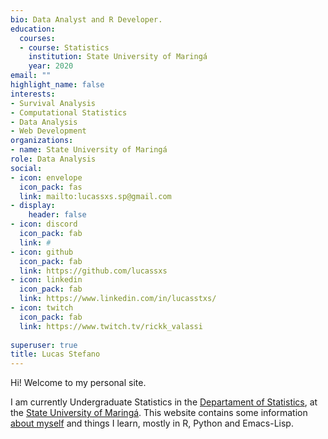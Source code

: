 ```yaml
---
bio: Data Analyst and R Developer.
education:
  courses:
  - course: Statistics
    institution: State University of Maringá
    year: 2020
email: ""
highlight_name: false
interests:
- Survival Analysis
- Computational Statistics
- Data Analysis
- Web Development
organizations:
- name: State University of Maringá
role: Data Analysis
social:
- icon: envelope
  icon_pack: fas
  link: mailto:lucassxs.sp@gmail.com
- display:
    header: false
- icon: discord
  icon_pack: fab
  link: #
- icon: github
  icon_pack: fab
  link: https://github.com/lucassxs
- icon: linkedin
  icon_pack: fab
  link: https://www.linkedin.com/in/lucasstxs/
- icon: twitch
  icon_pack: fab
  link: https://www.twitch.tv/rickk_valassi
  
superuser: true
title: Lucas Stefano
---
```


Hi! Welcome to my personal site. 

I am currently Undergraduate Statistics in the [Departament of Statistics](https://www.des.uem.br), at the [State University of Maringá](https://www.uem.br). This website contains some information
[about myself](/aboutme) and things I learn, mostly in R, Python and Emacs-Lisp.


